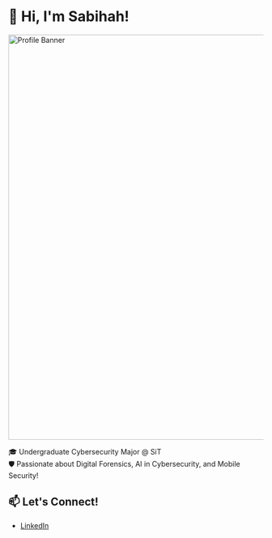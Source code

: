 <!--
**SabihahAmirudeen/SabihahAmirudeen** is a ✨ _special_ ✨ repository because its `README.md` (this file) appears on your GitHub profile.

Here are some ideas to get you started:

- 🔭 I’m currently working on ...
- 🌱 I’m currently learning ...
- 👯 I’m looking to collaborate on ...
- 🤔 I’m looking for help with ...
- 💬 Ask me about ...
- 📫 How to reach me: ...
- 😄 Pronouns: ...
- ⚡ Fun fact: ...
-->

# 👋 Hi, I'm Sabihah!

<img src="img/cat.png" alt="Profile Banner" width="800"/>

🎓 Undergraduate Cybersecurity Major @ SiT <br>
🛡️ Passionate about Digital Forensics, AI in Cybersecurity, and Mobile Security! <br>

## 📫 Let's Connect!
- [LinkedIn](https://www.linkedin.com/in/sabihah-amirudeen/) 

